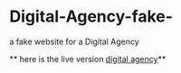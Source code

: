# Digital-Agency-fake-
a fake website for a Digital Agency

** here is the live version [digital agency](https://digital-agency-fake.netlify.app/)**
